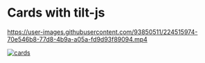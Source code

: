 # Cards with tilt-js

https://user-images.githubusercontent.com/93850511/224515974-70e546b8-77d8-4b9a-a05a-fd9d93f89094.mp4

[![cards](https://user-images.githubusercontent.com/93850511/224516006-1033a01f-1b26-4c66-b5f7-82e9faeb8199.png)](https://kamblack66.github.io/tilt-js/)
